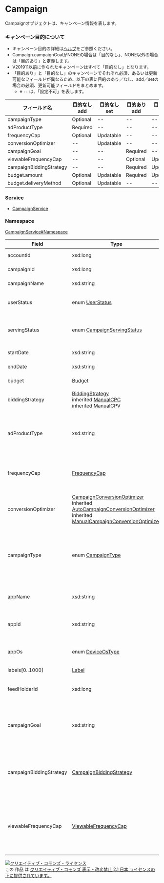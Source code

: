 

# Campaign

Campaignオブジェクトは、キャンペーン情報を表します。<br>

### キャンペーン目的について

- キャンペーン目的の詳細は[ヘルプ](https://ads-help.yahoo.co.jp/yahooads/display/articledetail?lan=ja&aid=38807)をご参照ください。
- Campaign.campaignGoalがNONEの場合は「目的なし」、NONE以外の場合は「目的あり」と定義します。
- V201911以前に作られたキャンペーンはすべて「目的なし」となります。
- 「目的あり」と「目的なし」のキャンペーンでそれぞれ必須、あるいは更新可能なフィールドが異なるため、以下の表に目的のあり／なし、add／setの場合の必須、更新可能フィールドをまとめます。
   - ※ `--` は、「設定不可」を表します。

| フィールド名            | 目的なし<br>add    | 目的なし<br>set    | 目的あり<br>add    | 目的あり<br>set    |
| ---      | --- | --- | --- | --- |
| campaignType            | Optional           | --       | --       | --       |
| adProductType           | Required           | --       | --       | --       |
| frequencyCap            | Optional           | Updatable          | --       | --       |
| conversionOptimizer     | --       | Updatable          | --       | --       |
| campaignGoal            | --       | --       | Required            | --       |
| viewableFrequencyCap    | --       | --       | Optional           | Updatable          |
| campaignBiddingStrategy | --       | --       | Required           | Updatable          |
| budget.amount           | Optional           | Updatable          | Required            | Updatable          |
| budget.deliveryMethod   | Optional           | Updatable          | --       | --       |

              

### Service

+ [CampaignService](../../services/CampaignService.md)

### Namespace

[CampaignService#Namespace](../../services/CampaignService.md#namespace)

| Field | Type | Description | response | add | set | remove |
| ----- | ---- | ----------- | -------- | --------- | --------- | --------- |
| accountId | xsd:long | アカウントID | yes | Requirement | Requirement<br>NotUpdatable | Requirement<br>NotUpdatable | |
| campaignId | xsd:long | キャンペーンID | yes | Ignore | Requirement<br>NotUpdatable | Requirement<br>NotUpdatable | |
| campaignName | xsd:string | キャンペーン名 | yes | Requirement | Optional<br>Updatable | Ignore | |
| userStatus | enum [UserStatus](./UserStatus.md) | ユーザー設定の配信ステータス<br>指定しない場合は、フィルタ条件にすべての掲載状況が含まれます。 | yes | Requirement | Optional<br>Updatable | Ignore | |
| servingStatus | enum [CampaignServingStatus](./CampaignServingStatus.md) | 配信ステータス<br>ユーザーによる広告配信の調整に関わらず、キャンペーンとしての状態を表します。 | yes | Ignore | Ignore | Ignore | |
| startDate | xsd:string | 開始日 | yes | Optional | Optional<br>Updatable | Ignore | |
| endDate | xsd:string | 終了日 | yes | Optional | Optional<br>Updatable | Ignore | |
| budget | [Budget](./Budget.md) | キャンペーン予算 | yes | Requirement | Optional<br>Updatable | Ignore | |
| biddingStrategy | [BiddingStrategy](./BiddingStrategy.md)<br>inherited [ManualCPC](./ManualCPC.md)<br>inherited [ManualCPV](./ManualCPV.md) | 入札最適化方法<br>* 目的ありのキャンペーンでは設定されません。<br> | yes | Ignore | Ignore | Ignore | |
| adProductType | xsd:string | 配信方法<br>※指定可能な値は、[AccountAdProductService](../../services/AccountAdProductService.md)<br>のget操作でご確認ください。 | yes | Optional<br><br>* 目的なしの場合 : 必須<br>* 目的ありの場合 : 設定不可<br> | NotUpdatable | Ignore | |
| frequencyCap | [FrequencyCap](./FrequencyCap.md) | フリークエンシー制御 | yes | Optional<br>* 目的ありの場合 : 設定不可 | Optional<br>Updatable<br>* 目的ありの場合 : 設定不可 | Ignore | |
| conversionOptimizer | [CampaignConversionOptimizer](./CampaignConversionOptimizer.md)<br>inherited [AutoCampaignConversionOptimizer](./AutoCampaignConversionOptimizer.md)<br>inherited [ManualCampaignConversionOptimizer](./ManualCampaignConversionOptimizer.md) | コンバージョン最適化設定<br>* 目的ありの場合 : [ManualCampaignConversionOptimizer](./ManualCampaignConversionOptimizer.md)固定<br> | yes | Ignore | Optional<br>Updatable<br>* 目的ありの場合 : 設定不可 | Ignore | |
| campaignType | enum [CampaignType](./CampaignType.md) | キャンペーンタイプ | yes | Optional<br><br>* 未指定時 : STANDARD<br>* 目的ありの場合 : 設定不可 ( STANDARD固定 )<br> | Ignore | Ignore | |
| appName | xsd:string | アプリの名称 | yes | Optional<br>※campaignTypeがAPPの場合 : Requirement | Ignore | Ignore | |
| appId | xsd:string | iOS:アプリID<br>Android:パッケージ名 | yes | Optional<br>※campaignTypeがAPPの場合 : Requirement | Ignore | Ignore | |
| appOs | enum [DeviceOsType](./DeviceOsType.md) | アプリインストール広告デバイス種別 | yes | Optional<br>※campaignTypeがAPPの場合 : Requirement | Ignore | Ignore | |
| labels[0..1000] | [Label](./Label.md) | ラベル | yes | Ignore | Ignore | Ignore | |
| feedHolderId | xsd:long | フィードホルダーID | yes | Optional<br>※動的ディスプレイ広告の場合 : Requirement | Ignore | Ignore | |
| campaignGoal | xsd:string | キャンペーン目的<br>※指定可能な値は、[AccountService](../../services/AccountService.md)のget操作で得られる[Account](../../data/Account/Account.md)のaccountAuthoritiesフィールドをご確認ください。<br> | yes | Optional<br><br>* 目的なしの場合 : 設定不可<br>* 目的ありの場合 : 必須<br> | Ignore | Ignore | |
| campaignBiddingStrategy | [CampaignBiddingStrategy](./CampaignBiddingStrategy.md) | キャンペーン入札戦略 | yes | Optional<br><br>* 目的なしの場合 : 設定不可<br>* 目的ありの場合 : 必須<br> | Optional<br><br>* 目的なしの場合 : 設定不可<br>* 目的ありの場合 : 必須<br> | Ignore | |
| viewableFrequencyCap | [ViewableFrequencyCap](./ViewableFrequencyCap.md) | ビューアブルフリークエンシー制御 | yes | Optional<br><br>* 目的なしの場合 : 設定不可<br>* 目的ありの場合 : 任意<br> | Optional<br>Updatable<br><br>* 目的なしの場合 : 設定不可<br>* 目的ありの場合 : 任意<br> | Ignore | |

<a rel="license" href="http://creativecommons.org/licenses/by-nd/2.1/jp/"><img alt="クリエイティブ・コモンズ・ライセンス" style="border-width:0" src="https://i.creativecommons.org/l/by-nd/2.1/jp/88x31.png" /></a><br />この 作品 は <a rel="license" href="http://creativecommons.org/licenses/by-nd/2.1/jp/">クリエイティブ・コモンズ 表示 - 改変禁止 2.1 日本 ライセンスの下に提供されています。</a>
